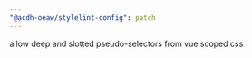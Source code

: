 ```yaml
---
"@acdh-oeaw/stylelint-config": patch
---
```


allow deep and slotted pseudo-selectors from vue scoped css
